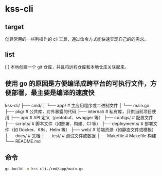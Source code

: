 # kss-cli

## target

创建常用的一些列操作的 cli 工具，通过命令方式能快速实现自己的的需求。

## list

[ ] 本地创建一个 git 仓库，并且将远程仓库和本地仓库关联起来。  

## 使用 go 的原因是方便编译成跨平台的可执行文件，方便部署，最主要是编译的速度快

kss-cli/
├── cmd/
│   └── app/             # 主应用程序或二进制文件
│       └── main.go
├── pkg/                 # 公共库，对外暴露的代码
├── internal/            # 私有库，只供当前项目使用
├── api/                 # API 定义（protobuf、swagger 等）
├── configs/             # 配置文件
├── scripts/             # 脚本文件（如部署、构建、CI 等）
├── deployments/         # 部署文件（如 Docker、K8s、Helm 等）
├── web/                 # 前端资源（如静态文件或模板）
├── docs/                # 文档
├── test/                # 测试文件或数据
├── Makefile             # Makefile 构建
└── README.md

## 命令

``` bash
go build -o kss-cli./cmd/app/main.go
```
